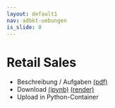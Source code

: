 ```yaml
---
layout: default1
nav: adbkt-uebungen
is_slide: 0
---
```


# Retail Sales

- Beschreibung / Aufgaben [(pdf)](/home/lv/adbkt/a/retail/retail-sales.pdf)
- Download 
[(ipynb)](/home/lv/adbkt/a-ipynb/retail-sales.ipynb)
[(render)](https://github.com/ic-htw/ic-htw.github.io/blob/master/home/lv/adbkt/a-ipynb/retail-sales.ipynb)
- Upload in Python-Container